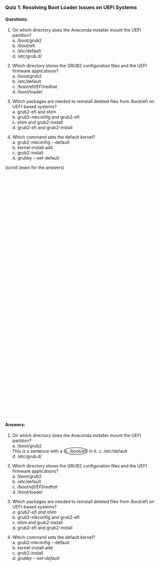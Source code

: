### Quiz 1: Resolving Boot Loader Issues on UEFI Systems

#### Questions:
1. On which directory does the Anaconda installer mount the UEFI partition? \
   a. /boot/grub2  
   b. /boot/efi  
   c. /etc/default  
   d. /etc/grub.d/

2. Which directory stores the GRUB2 configuration files and the UEFI firmware applications? \
   a. /boot/grub2  
   b. /etc/default  
   c. /boot/efi/EFI/redhat  
   d. /boot/loader  

3. Which packages are needed to reinstall deleted files from /boot/efi on UEFI-based systems? \
   a. grub2-efi and shim  
   b. grub2-mkconfig and grub2-efi  
   c. shim and grub2-install  
   d. grub2-efi and grub2-install  

4. Which command sets the default kernel? \
   a. grub2-mkconfig --default  
   b. kernel-install add  
   c. grub2-install  
   d. grubby --set-default

(scroll down for the answers)
<br/><br/><br/><br/><br/><br/><br/><br/><br/><br/><br/><br/><br/><br/><br/><br/><br/><br/><br/><br/><br/><br/><br/><br/>
<br/><br/><br/><br/><br/><br/><br/><br/><br/><br/><br/><br/><br/><br/><br/><br/><br/><br/><br/><br/><br/><br/><br/><br/>


#### Answers:
1. On which directory does the Anaconda installer mount the UEFI partition? \
   a. /boot/grub2  
  This is a sentence with a <span style="border-radius: 50%; padding: 2px; border: 1px solid black;">b. /boot/efi</span> in it.
   c. /etc/default  
   d. /etc/grub.d/

2. Which directory stores the GRUB2 configuration files and the UEFI firmware applications? \
   a. /boot/grub2  
   b. /etc/default  
   *c. /boot/efi/EFI/redhat*  
   d. /boot/loader  

3. Which packages are needed to reinstall deleted files from /boot/efi on UEFI-based systems? \
   *a. grub2-efi and shim*  
   b. grub2-mkconfig and grub2-efi  
   c. shim and grub2-install  
   d. grub2-efi and grub2-install  

4. Which command sets the default kernel? \
   a. grub2-mkconfig --default  
   b. kernel-install add  
   c. grub2-install  
   *d. grubby --set-default*

